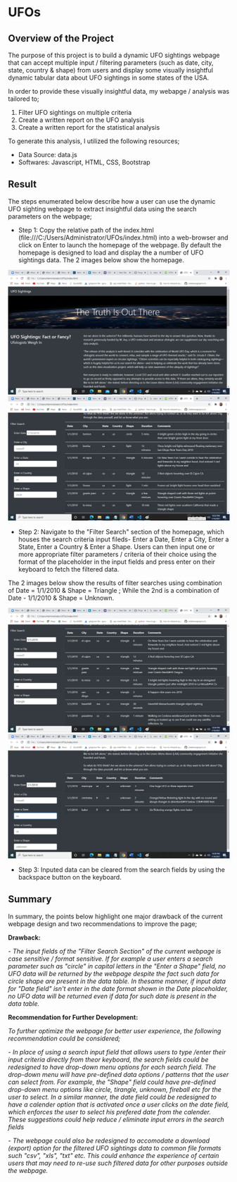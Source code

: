 # UFOs

## **Overview of the Project**

The purpose of this project is to build a dynamic UFO sightings webpage that can accept multiple input / filtering parameters (such as date, city, state, country & shape) from users and display some visually insightful dynamic tabular data about UFO sightings in some states of the USA.  

In order to provide these visually insightful data, my webapge / analysis was tailored to;

  1. Filter UFO sightings on multiple criteria
  2. Create a written report on the UFO analysis
  3. Create a written report for the statistical analysis

To generate this analysis, I utilized the following resources;

  - Data Source: data.js
  - Softwares: Javascript, HTML, CSS, Bootstrap



## **Result**
  
The steps enumerated below describe how a user can use the dynamic UFO sighting webpage to extract insightful data using the search parameters on the webpage;

- Step 1: Copy the relative path of the index.html (file:///C:/Users/Administrator/UFOs/index.html) into a web-browser and click on Enter to launch the homepage of the webpage. By default the homepage is designed to load and display the a number of UFO sightings data. The 2 images below show the homepage.

<img src="static/images/homepage1.png">


<img src="static/images/homepage2.png">


- Step 2: Navigate to the "Filter Search" section of the homepage, which houses the search criteria input fileds- Enter a Date, Enter a City, Enter a State, Enter a Country & Enter a Shape. Users can then input one or more appropriate filter parameters / criteria of their choice using the format of the placeholder in the input fields and press enter on their keyboard to fetch the filtered data. 

The 2 images below show the results of filter searches using combination of Date = 1/1/2010 & Shape = Triangle ; While the 2nd is a combination of Date - 1/1/2010 & Shape = Unknown.

<img src="static/images/searchcriteria1.png">


<img src="static/images/searchcriteria2.png">


 - Step 3: Inputed data can be cleared from the search fields by using the backspace button on the keyboard.



 ## **Summary**

In summary, the points below highlight one major drawback of the current webpage design and two recommendations to improve the page;


**Drawback:** 

 _- The input fields of the "Filter Search Section" of the current webpage is case sensitive / format sensitive. If for example a user enters a search parameter such as "circle" in capital letters in the "Enter a Shape" field, no UFO data will be returned by the webpage despite the fact such data for circle shape are present in the data table. In thesame manner, if input data for "Date field" isn't enter in the date format shown in the Date placeholder, no UFO data will be returned even if data for such date is present in the data table._

**Recommendation for Further Development:**

_To further optimize the webpage for better user experience, the following recommendation could be considered;_

 _- In place of using a search input field that allows users to type /enter their input criteria directly from theor keyboard, the search fields could be redesigned to have drop-down menu options for each search field. The drop-down menu will have pre-defined data options / patterns that the user can select from. For example, the "Shape" field could have pre-defined drop-down menu options like circle, tirangle, unknown, fireball etc for the user to select. In a similar manner, the date field could be redesigned to have a calender option that is activated once a user clicks on the date field, which enforces the user to select his prefered date from the calender. These suggestions could help reduce / eliminate input errors in the search fields_  

 _- The webpage could also be redesigned to accomodate a download (export) option for the filtered UFO sightings data to common file formats such "csv", "xls", "txt" etc. This could enhance the experience of certain users that may need to re-use such filtered data for other purposes outside the webpage._

